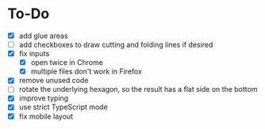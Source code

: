 # To-Do

- [x] add glue areas
- [ ] add checkboxes to draw cutting and folding lines if desired
- [x] fix inputs
  - [x] open twice in Chrome
  - [x] multiple files don't work in Firefox
- [x] remove unused code
- [ ] rotate the underlying hexagon, so the result has a flat side on the bottom
- [x] improve typing
- [x] use strict TypeScript mode
- [x] fix mobile layout
